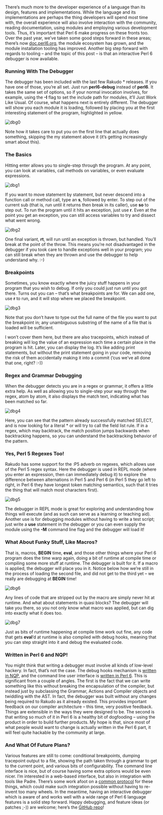 There’s much more to the developer experience of a language than its design, features and implementations. While the language and its implementations are perhaps the thing developers will spend most time with, the overall experience will also involve interaction with the community, reading documentation, using modules and employing various development tools. Thus, it’s important that Perl 6 make progress on these fronts too. Over the past year, we’ve taken some good steps forward in these areas; there’s now [doc.perl6.org](http://doc.perl6.org/), the module ecosystem has grown, and the module installation tooling has improved. Another big step forward with regards to tooling – and the topic of this post – is that an interactive Perl 6 debugger is now available.

### Running With The Debugger

The debugger has been included with the last few Rakudo * releases. If you have one of those, you’re all set. Just run **perl6-debug** instead of **perl6**. It takes the same set of options, so if your normal invocation involves, for example, using the **-I** flag to set the include path for modules, it’ll Just Work Like Usual. Of course, what happens next is entirely different. The debugger will show you each module it is loading, followed by placing you at the first interesting statement of the program, highlighted in yellow.

![dbg0](http://img0.tuicool.com/6Rn6Bb.png)

Note how it takes care to put you on the first line that actually does something, skipping the my statement above it (it’s getting increasingly smart about this).

### The Basics

Hitting enter allows you to single-step through the program. At any point, you can look at variables, call methods on variables, or even evaluate expressions.

![dbg1](http://img1.tuicool.com/FnQJvu.png)

If you want to move statement by statement, but never descend into a function call or method call, type an **s**, followed by enter. To step out of the current sub (that is, run until it returns then break in its caller), use **so** to step out. To run the program until it hits an exception, just use **r**. Even at the point you get an exception, you can still access variables to try and dissect what went wrong.

![dbg2](http://img2.tuicool.com/3AzuAn.png)

One final variant, **rt**, will run until an exception is thrown, but handled. You’ll break at the point of the throw. This means you’re not disadvantaged in the debugger if you took care to handle exceptions well in your program; you can still break when they are thrown and use the debugger to help understand why. :-)

### Breakpoints

Sometimes, you know exactly where the juicy stuff happens in your program that you wish to debug. If only you could just run until you got there. Turns out
you can – that’s what breakpoints are for. We can add one, use **r** to run, and it will stop where we placed the breakpoint.

![dbg3](http://img0.tuicool.com/MRBBZn.png)

Note that you don’t have to type out the full name of the file you want to put the breakpoint in; any unambiguous substring of the name of a file that is
loaded will be sufficient.

I won’t cover them here, but there are also tracepoints, which instead of breaking will log the value of an expression each time a certain place in the
program is hit. Later, you can display the log. It’s like adding print statements, but without the print statement going in your code, removing the
risk of them accidentally making it into a commit (‘cus we’ve all done that one, right? :-))

### Regex and Grammar Debugging

When the debugger detects you are in a regex or grammar, it offers a little extra help. As well as allowing you to single-step your way through the regex, atom by atom, it also displays the match text, indicating what has been matched so far.

![dbg4](http://img1.tuicool.com/Bf6Vnm.png)

Here, you can see that the pattern already successfully matched SELECT, and is now looking for a literal * or will try to call the field list rule. If in a
regex, which may backtrack, the match position jumps backwards when backtracking happens, so you can understand the backtracking behavior of the pattern.

### Yes, Perl 5 Regexes Too!

Rakudo has some support for the :P5 adverb on regexes, which allows use of the Perl 5 regex syntax. Here the debugger is used in REPL mode (where you enter an expression, then can immediately debug it) to explore the difference between alternations in Perl 5 and Perl 6 (in Perl 5 they go left to right, in Perl 6 they have longest token matching semantics, such that it tries the thing that will match most characters first).

![dbg5](http://img2.tuicool.com/FrAvUz.png)

The debugger in REPL mode is great for exploring and understanding how things will execute (and as such can serve as a learning or teaching aid). Another
use is for debugging modules without having to write a test script; just write a **use** statement in the debugger or you can even supply the module using the **-M** command line flag and the debugger will load it!

### What About Funky Stuff, Like Macros?

That is, macros, **BEGIN** time, **eval**, and those other things where your Perl 6 program does the time warp again, doing a bit of runtime at compile time or compiling some more stuff at runtime. The debugger is built for it. If a macro is applied, the debugger will place you in it. Notice below how we’re still in the process of loading the second file, and did not get to the third yet – we really are debugging at **BEGIN** time!

![dbg6](http://img0.tuicool.com/rI77Nf.png)

Any lines of code that are stripped out by the macro are simply never hit at runtime. And what about statements in quasi blocks? The debugger will take you there, so you not only know what macro was applied, but can dig into exactly what it does too.

![dbg7](http://img1.tuicool.com/iIRnQz.png)

Just as bits of runtime happening at compile time work out fine, any code that gets **eval**‘d at runtime is also compiled with debug hooks, meaning that you can step straight into it and debug the evaluated code.

### Written in Perl 6 and NQP!

You might think that writing a debugger must involve all kinds of low-level hackery. In fact, that’s not the case. The debug hooks mechanism is [written in NQP](https://github.com/jnthn/rakudo-debugger/blob/master/bin/perl6-debug.nqp), and the command line user interface is [written in Perl 6](https://github.com/jnthn/rakudo-debugger/blob/master/lib/Debugger/UI/CommandLine.pm). This is significant from a couple of angles. The first is the fact that we can write something like this without breaking the encapsulation of the compiler, but instead just by subclassing the Grammar, Actions and Compiler objects and twiddling with the AST. In fact, the debugger was built without any changes being required to Rakudo as it already existed. This provides important feedback on our compiler architecture – this time, very positive feedback. Things are extensible in the ways they were designed to be. The second is that writing so much of it in Perl 6 is a healthy bit of dogfooding – using the product in order to build further products. My hope is that, since most of what people would want to change is actually written in the Perl 6 part, it will feel quite hackable by the community at large.

### And What Of Future Plans?

Various features are still to come: conditional breakpoints, dumping tracepoint output to a file, showing the path taken through a grammar to get to the current point, and various bits of configurability. The command line interface is nice, but of course having some extra options would be even nicer. I’m interested in a web-based interface, but also in integration with tools like Padre. There’s some work afoot on a [common protocol](https://github.com/kevindawson/Bullwinkle/wiki) for these things, which could make such integration possible without having to re-invent too many wheels. In the meantime, having an interactive debugger which is aware of and works well with a wide range of Perl 6 language features is a solid step forward. Happy debugging, and feature ideas (or patches ;-)) are welcome; here’s the [GitHub repo](https://github.com/jnthn/rakudo-debugger)!

